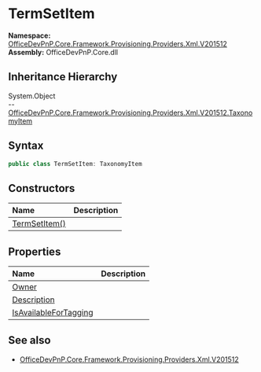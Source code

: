 # TermSetItem
  

**Namespace:** [OfficeDevPnP.Core.Framework.Provisioning.Providers.Xml.V201512](OfficeDevPnP.Core.Framework.Provisioning.Providers.Xml.V201512.md)  
**Assembly:** OfficeDevPnP.Core.dll  
## Inheritance Hierarchy
System.Object  
--  [OfficeDevPnP.Core.Framework.Provisioning.Providers.Xml.V201512.TaxonomyItem](OfficeDevPnP.Core.Framework.Provisioning.Providers.Xml.V201512.TaxonomyItem.md)
## Syntax
```C#
public class TermSetItem: TaxonomyItem
```
## Constructors
|**Name**|**Description**|
|:-----|:-----|
| [TermSetItem()](OfficeDevPnP.Core.Framework.Provisioning.Providers.Xml.V201512.TermSetItem.ctor1.md) | 
## Properties
|**Name**|**Description**|
|:-----|:-----|
| [Owner](OfficeDevPnP.Core.Framework.Provisioning.Providers.Xml.V201512.TermSetItem.Owner.md) | 
| [Description](OfficeDevPnP.Core.Framework.Provisioning.Providers.Xml.V201512.TermSetItem.Description.md) | 
| [IsAvailableForTagging](OfficeDevPnP.Core.Framework.Provisioning.Providers.Xml.V201512.TermSetItem.IsAvailableForTagging.md) | 
## See also
- [OfficeDevPnP.Core.Framework.Provisioning.Providers.Xml.V201512](OfficeDevPnP.Core.Framework.Provisioning.Providers.Xml.V201512.md)
